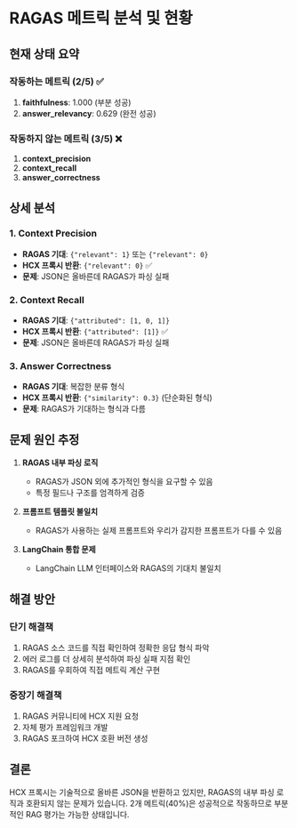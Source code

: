 # RAGAS 메트릭 분석 및 현황

## 현재 상태 요약

### 작동하는 메트릭 (2/5) ✅
1. **faithfulness**: 1.000 (부분 성공)
2. **answer_relevancy**: 0.629 (완전 성공)

### 작동하지 않는 메트릭 (3/5) ❌
1. **context_precision**
2. **context_recall**
3. **answer_correctness**

## 상세 분석

### 1. Context Precision
- **RAGAS 기대**: `{"relevant": 1}` 또는 `{"relevant": 0}`
- **HCX 프록시 반환**: `{"relevant": 0}` ✅
- **문제**: JSON은 올바른데 RAGAS가 파싱 실패

### 2. Context Recall
- **RAGAS 기대**: `{"attributed": [1, 0, 1]}`
- **HCX 프록시 반환**: `{"attributed": [1]}` ✅
- **문제**: JSON은 올바른데 RAGAS가 파싱 실패

### 3. Answer Correctness
- **RAGAS 기대**: 복잡한 분류 형식
- **HCX 프록시 반환**: `{"similarity": 0.3}` (단순화된 형식)
- **문제**: RAGAS가 기대하는 형식과 다름

## 문제 원인 추정

1. **RAGAS 내부 파싱 로직**
   - RAGAS가 JSON 외에 추가적인 형식을 요구할 수 있음
   - 특정 필드나 구조를 엄격하게 검증

2. **프롬프트 템플릿 불일치**
   - RAGAS가 사용하는 실제 프롬프트와 우리가 감지한 프롬프트가 다를 수 있음

3. **LangChain 통합 문제**
   - LangChain LLM 인터페이스와 RAGAS의 기대치 불일치

## 해결 방안

### 단기 해결책
1. RAGAS 소스 코드를 직접 확인하여 정확한 응답 형식 파악
2. 에러 로그를 더 상세히 분석하여 파싱 실패 지점 확인
3. RAGAS를 우회하여 직접 메트릭 계산 구현

### 중장기 해결책
1. RAGAS 커뮤니티에 HCX 지원 요청
2. 자체 평가 프레임워크 개발
3. RAGAS 포크하여 HCX 호환 버전 생성

## 결론

HCX 프록시는 기술적으로 올바른 JSON을 반환하고 있지만, RAGAS의 내부 파싱 로직과 호환되지 않는 문제가 있습니다. 
2개 메트릭(40%)은 성공적으로 작동하므로 부분적인 RAG 평가는 가능한 상태입니다.